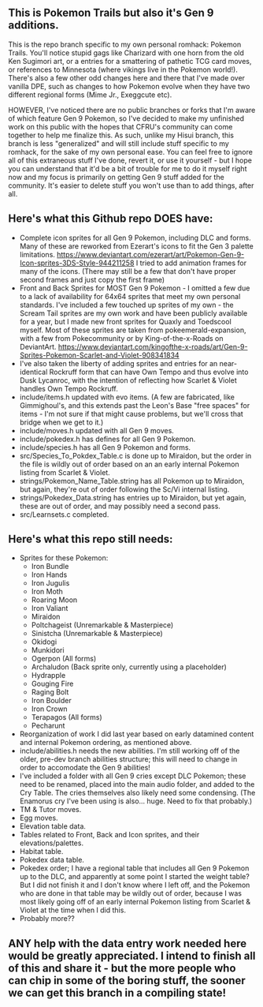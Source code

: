 ## This is Pokemon Trails but also it's Gen 9 additions.
This is the repo branch specific to my own personal romhack: Pokemon Trails. You'll notice stupid gags like Charizard with one horn from the old Ken Sugimori art, or a entries for a smattering of pathetic TCG card moves, or references to Minnesota (where vikings live in the Pokemon world!). There's also a few other odd changes here and there that I've made over vanilla DPE, such as changes to how Pokemon evolve when they have two different regional forms (Mime Jr., Exeggcute etc).

HOWEVER, I've noticed there are no public branches or forks that I'm aware of which feature Gen 9 Pokemon, so I've decided to make my unfinished work on this public with the hopes that CFRU's community can come together to help me finalize this. As such, unlike my Hisui branch, this branch is less "generalized" and will still include stuff specific to my romhack, for the sake of my own personal ease. You can feel free to ignore all of this extraneous stuff I've done, revert it, or use it yourself - but I hope you can understand that it'd be a bit of trouble for me to do it myself right now and my focus is primarily on getting Gen 9 stuff added for the community. It's easier to delete stuff you won't use than to add things, after all.

## Here's what this Github repo DOES have:

* Complete icon sprites for all Gen 9 Pokemon, including DLC and forms. Many of these are reworked from Ezerart's icons to fit the Gen 3 palette limitations. https://www.deviantart.com/ezerart/art/Pokemon-Gen-9-Icon-sprites-3DS-Style-944211258 I tried to add animation frames for many of the icons. (There may still be a few that don't have proper second frames and just copy the first frame)
* Front and Back Sprites for MOST Gen 9 Pokemon - I omitted a few due to a lack of availability for 64x64 sprites that meet my own personal standards. I've included a few touched up sprites of my own - the Scream Tail sprites are my own work and have been publicly available for a year, but I made new front sprites for Quaxly and Toedscool myself. Most of these sprites are taken from pokeemerald-expansion, with a few from Pokecommunity or by King-of-the-x-Roads on DeviantArt. https://www.deviantart.com/kingofthe-x-roads/art/Gen-9-Sprites-Pokemon-Scarlet-and-Violet-908341834
* I've also taken the liberty of adding sprites and entries for an near-identical Rockruff form that can have Own Tempo and thus evolve into Dusk Lycanroc, with the intention of reflecting how Scarlet & Violet handles Own Tempo Rockruff.
* include/items.h updated with evo items. (A few are fabricated, like Gimmighoul's, and this extends past the Leon's Base "free spaces" for items - I'm not sure if that might cause problems, but we'll cross that bridge when we get to it.)
* include/moves.h updated with all Gen 9 moves.
* include/pokedex.h has defines for all Gen 9 Pokemon.
* include/species.h has all Gen 9 Pokemon and forms.
* src/Species_To_Pokdex_Table.c is done up to Miraidon, but the order in the file is wildly out of order based on an an early internal Pokemon listing from Scarlet & Violet.
* strings/Pokemon_Name_Table.string has all Pokemon up to Miraidon, but again, they're out of order following the Sc/Vi internal listing.
* strings/Pokedex_Data.string has entries up to Miraidon, but yet again, these are out of order, and may possibly need a second pass.
* src/Learnsets.c completed.

## Here's what this repo still needs:

* Sprites for these Pokemon:
	* Iron Bundle
	* Iron Hands
	* Iron Jugulis
	* Iron Moth
	* Roaring Moon
	* Iron Valiant
	* Miraidon
	* Poltchageist (Unremarkable & Masterpiece)
	* Sinistcha (Unremarkable & Masterpiece)
	* Okidogi
	* Munkidori
	* Ogerpon (All forms)
	* Archaludon (Back sprite only, currently using a placeholder)
	* Hydrapple
	* Gouging Fire
	* Raging Bolt
	* Iron Boulder
	* Iron Crown
	* Terapagos (All forms)
	* Pecharunt
* Reorganization of work I did last year based on early datamined content and internal Pokemon ordering, as mentioned above.
* include/abilities.h needs the new abilities. I'm still working off of the older, pre-dev branch abilities structure; this will need to change in order to accomodate the Gen 9 abilities!
* I've included a folder with all Gen 9 cries except DLC Pokemon; these need to be renamed, placed into the main audio folder, and added to the Cry Table. The cries themselves also likely need some condensing. (The Enamorus cry I've been using is also... huge. Need to fix that probably.)
* TM & Tutor moves.
* Egg moves.
* Elevation table data.
* Tables related to Front, Back and Icon sprites, and their elevations/palettes.
* Habitat table.
* Pokedex data table.
* Pokedex order; I have a regional table that includes all Gen 9 Pokemon up to the DLC, and apparently at some point I started the weight table? But I did not finish it and I don't know where I left off, and the Pokemon who are done in that table may be wildly out of order, because I was most likely going off of an early internal Pokemon listing from Scarlet & Violet at the time when I did this.
* Probably more??

## ANY help with the data entry work needed here would be greatly appreciated. I intend to finish all of this and share it - but the more people who can chip in some of the boring stuff, the sooner we can get this branch in a compiling state!
